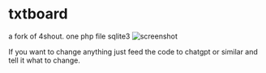# txtboard
a fork of 4shout. one php file sqlite3 
![screenshot](https://github.com/adelia4/txtboard/assets/128197007/fa2e7ccf-6e99-4523-b33f-6e98bb641889)

If you want to change anything just feed the code to chatgpt or similar and tell it what to change. 
